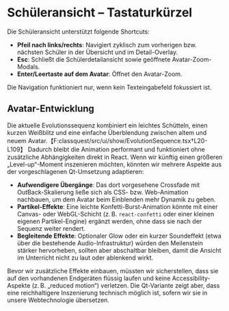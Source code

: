 # Schüleransicht – Tastaturkürzel

Die Schüleransicht unterstützt folgende Shortcuts:

- **Pfeil nach links/rechts**: Navigiert zyklisch zum vorherigen bzw. nächsten Schüler in der Übersicht und im Detail-Overlay.
- **Esc**: Schließt die Schülerdetailansicht sowie geöffnete Avatar-Zoom-Modals.
- **Enter/Leertaste auf dem Avatar**: Öffnet den Avatar-Zoom.

Die Navigation funktioniert nur, wenn kein Texteingabefeld fokussiert ist.

## Avatar-Entwicklung

Die aktuelle Evolutionssequenz kombiniert ein leichtes Schütteln, einen kurzen Weißblitz und eine einfache Überblendung zwischen altem und neuem Avatar.【F:classquest/src/ui/show/EvolutionSequence.tsx†L20-L109】 Dadurch bleibt die Animation performant und funktioniert ohne zusätzliche Abhängigkeiten direkt in React. Wenn wir künftig einen größeren „Level-up“-Moment inszenieren möchten, könnten wir mehrere Aspekte aus der vorgeschlagenen Qt-Umsetzung adaptieren:

- **Aufwendigere Übergänge**: Das dort vorgesehene Crossfade mit OutBack-Skalierung ließe sich als CSS- bzw. Web-Animation nachbauen, um dem Avatar beim Einblenden mehr Dynamik zu geben.
- **Partikel-Effekte**: Eine leichte Konfetti-Burst-Animation könnte mit einer Canvas- oder WebGL-Schicht (z. B. `react-confetti` oder einer kleinen eigenen Partikel-Engine) ergänzt werden, ohne dass sie nach der Sequenz weiter rendert.
- **Begleitende Effekte**: Optionaler Glow oder ein kurzer Soundeffekt (etwa über die bestehende Audio-Infrastruktur) würden den Meilenstein stärker hervorheben, sollten aber abschaltbar bleiben, damit die Ansicht im Unterricht nicht zu laut oder ablenkend wirkt.

Bevor wir zusätzliche Effekte einbauen, müssten wir sicherstellen, dass sie auf den vorhandenen Endgeräten flüssig laufen und keine Accessibility-Aspekte (z. B. „reduced motion“) verletzen. Die Qt-Variante zeigt aber, dass eine reichhaltigere Inszenierung technisch möglich ist, sofern wir sie in unsere Webtechnologie übersetzen.
